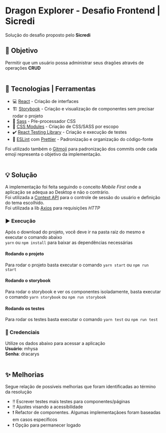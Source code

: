 # Dragon Explorer - Desafio Frontend | Sicredi
Solução do desafio proposto pelo **Sicredi**

## :dart: Objetivo
Permitir que um usuário possa administrar seus dragões através de operações **CRUD**
<br/>
<br/>

## :wrench: Tecnologias | Ferramentas
* :computer: [React](https://pt-br.reactjs.org/) - Criação de interfaces
* :building_construction: [Storybook](https://storybook.js.org/)  - Criação e visualização de componentes sem precisar rodar o projeto
* :art: [Sass](https://sass-lang.com/) - Pŕe-processador CSS
* :lipstick: [CSS Modules](https://github.com/css-modules/css-modules) - Criação de CSS/SASS por escopo
* :heavy_check_mark: [React Testing Library](https://testing-library.com/docs/react-testing-library/intro/) - Criação e execução de testes
* :memo: [ESLint](https://eslint.org/) com [Prettier](https://prettier.io/) - Padronização e organização do código-fonte


Foi utilizado também o [Gitmoji](https://gitmoji.dev/) para padronização dos commits onde cada emoji representa o objetivo da implementação.
<br/>
<br/>
## :bulb: Solução
A implementação foi feita seguindo o conceito *Mobile First* onde a aplicação se adequa ao Desktop e não o contrário. 
<br/>Foi utilizada a [Context API](https://pt-br.reactjs.org/docs/context.html) para o controle de sessão do usuário e definição do tema escolhido.
<br/>Foi utilizada a lib [Axios](https://github.com/axios/axios) para requisições *HTTP* 

### :arrow_forward: Execução 
Após o download do projeto, você deve ir na pasta raiz do mesmo e executar o comando abaixo
<br />
`yarn`
ou
`npm install` para baixar as dependências necessárias

#### Rodando o projeto
Para rodar o projeto basta executar o comando `yarn start` ou `npm run start`

#### Rodando o storybook
Para rodar o storybook e ver os componentes isoladamente, basta executar o comando `yarn storybook` ou `npm run storybook`

#### Rodando os testes
Para rodar os testes basta executar o comando `yarn test` ou `npm run test`

### :passport_control: Credenciais
Utilize os dados abaixo para acessar a aplicação
<br />
**Usuário**: mhysa
<br />**Senha**: dracarys
<br/>
<br/>
## :sparkles: Melhorias
Segue relação de possíveis melhorias que foram identificadas ao término da resolução
* :bangbang: Escrever testes mais testes para componentes/páginas
* :bangbang: Ajustes visando a acessibilidade
* :heavy_exclamation_mark: Refactor de componentes. Algumas implementaçãoes foram baseadas em casos específicos
* :heavy_exclamation_mark: Opção para permanecer logado
